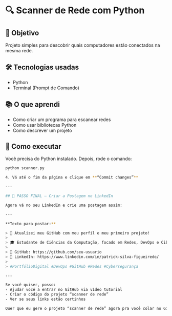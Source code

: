 # 🔍 Scanner de Rede com Python

## 📌 Objetivo
Projeto simples para descobrir quais computadores estão conectados na mesma rede.

## 🛠️ Tecnologias usadas
- Python
- Terminal (Prompt de Comando)

## 📚 O que aprendi
- Como criar um programa para escanear redes
- Como usar bibliotecas Python
- Como descrever um projeto

## 🚀 Como executar
Você precisa do Python instalado.
Depois, rode o comando:
```bash
python scanner.py

4. Vá até o fim da página e clique em **“Commit changes”**

---

## 📣 PASSO FINAL – Criar a Postagem no LinkedIn

Agora vá no seu LinkedIn e crie uma postagem assim:

---

**Texto para postar:**

> 🚀 Atualizei meu GitHub com meu perfil e meu primeiro projeto!
>  
> 🎓 Estudante de Ciências da Computação, focado em Redes, DevOps e Cibersegurança.  
>  
> 📎 GitHub: https://github.com/seu-usuario  
> 📎 LinkedIn: https://www.linkedin.com/in/patrick-silva-figueiredo/  
>  
> #PortfólioDigital #DevOps #GitHub #Redes #Cybersegurança

---

Se você quiser, posso:
- Ajudar você a entrar no GitHub via vídeo tutorial
- Criar o código do projeto “scanner de rede”
- Ver se seus links estão certinhos

Quer que eu gere o projeto “scanner de rede” agora pra você colar no GitHub?
